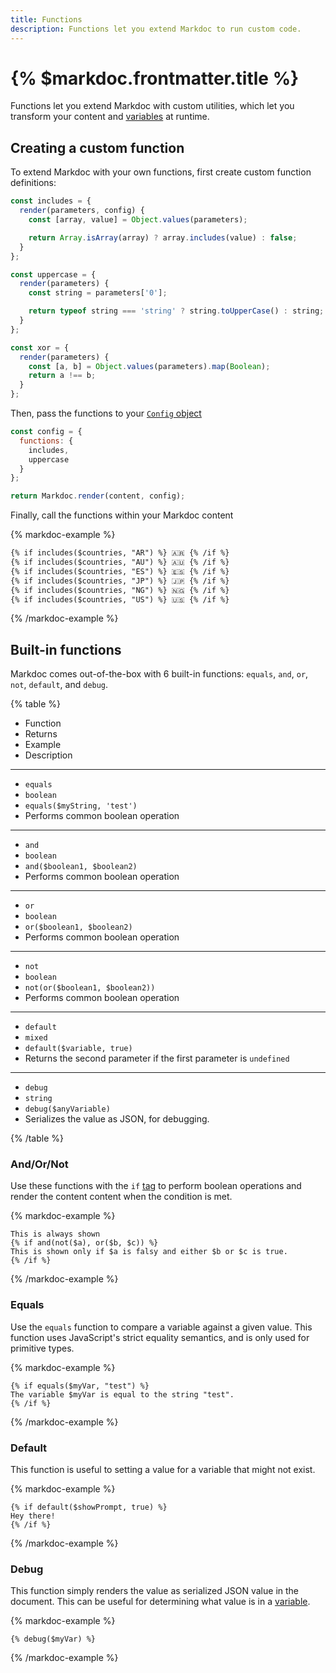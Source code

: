 ```yaml
---
title: Functions
description: Functions let you extend Markdoc to run custom code.
---
```


# {% $markdoc.frontmatter.title %}

Functions let you extend Markdoc with custom utilities, which let you transform your content and [variables](/docs/syntax#variables) at runtime.

## Creating a custom function

To extend Markdoc with your own functions, first create custom function definitions:

```js
const includes = {
  render(parameters, config) {
    const [array, value] = Object.values(parameters);

    return Array.isArray(array) ? array.includes(value) : false;
  }
};

const uppercase = {
  render(parameters) {
    const string = parameters['0'];

    return typeof string === 'string' ? string.toUpperCase() : string;
  }
};

const xor = {
  render(parameters) {
    const [a, b] = Object.values(parameters).map(Boolean);
    return a !== b;
  }
};
```

Then, pass the functions to your [`Config` object](/docs/config)

```js
const config = {
  functions: {
    includes,
    uppercase
  }
};

return Markdoc.render(content, config);
```

Finally, call the functions within your Markdoc content

{% markdoc-example %}

```md
{% if includes($countries, "AR") %} 🇦🇷 {% /if %}
{% if includes($countries, "AU") %} 🇦🇺 {% /if %}
{% if includes($countries, "ES") %} 🇪🇸 {% /if %}
{% if includes($countries, "JP") %} 🇯🇵 {% /if %}
{% if includes($countries, "NG") %} 🇳🇬 {% /if %}
{% if includes($countries, "US") %} 🇺🇸 {% /if %}
```

{% /markdoc-example %}

## Built-in functions

Markdoc comes out-of-the-box with 6 built-in functions: `equals`, `and`, `or`, `not`, `default`, and `debug`.

{% table %}

- Function
- Returns
- Example
- Description

---

- `equals`
- `boolean`
- `equals($myString, 'test')`
- Performs common boolean operation

---

- `and`
- `boolean`
- `and($boolean1, $boolean2)`
- Performs common boolean operation

---

- `or`
- `boolean`
- `or($boolean1, $boolean2)`
- Performs common boolean operation

---

- `not`
- `boolean`
- `not(or($boolean1, $boolean2))`
- Performs common boolean operation

---

- `default`
- `mixed`
- `default($variable, true)`
- Returns the second parameter if the first parameter is `undefined`

---

- `debug`
- `string`
- `debug($anyVariable)`
- Serializes the value as JSON, for debugging.

{% /table %}

### And/Or/Not

Use these functions with the `if` [tag](/docs/tags) to perform boolean operations and render the content content when the condition is met.

{% markdoc-example %}

```
This is always shown
{% if and(not($a), or($b, $c)) %}
This is shown only if $a is falsy and either $b or $c is true.
{% /if %}
```

{% /markdoc-example %}

### Equals

Use the `equals` function to compare a variable against a given value. This function uses JavaScript's strict equality semantics, and is only used for primitive types.

{% markdoc-example %}

```
{% if equals($myVar, "test") %}
The variable $myVar is equal to the string "test".
{% /if %}
```

{% /markdoc-example %}

### Default

This function is useful to setting a value for a variable that might not exist.

{% markdoc-example %}

```
{% if default($showPrompt, true) %}
Hey there!
{% /if %}
```

{% /markdoc-example %}

### Debug

This function simply renders the value as serialized JSON value in the document. This can be useful for determining what value is in a [variable](/docs/syntax#variables).

{% markdoc-example %}

```
{% debug($myVar) %}
```

{% /markdoc-example %}

